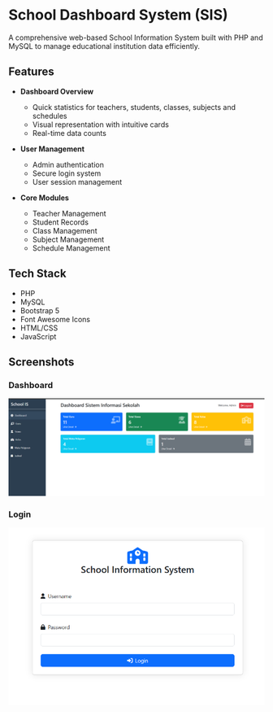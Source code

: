 # School Dashboard System (SIS)

A comprehensive web-based School Information System built with PHP and MySQL to manage educational institution data efficiently.

## Features

- **Dashboard Overview**
  - Quick statistics for teachers, students, classes, subjects and schedules
  - Visual representation with intuitive cards
  - Real-time data counts

- **User Management**
  - Admin authentication
  - Secure login system
  - User session management

- **Core Modules**
  - Teacher Management
  - Student Records
  - Class Management 
  - Subject Management
  - Schedule Management

## Tech Stack

- PHP
- MySQL
- Bootstrap 5
- Font Awesome Icons
- HTML/CSS
- JavaScript

## Screenshots

### Dashboard
![Dashboard](SDSS.png)


### Login
![Login](SDS.png)

